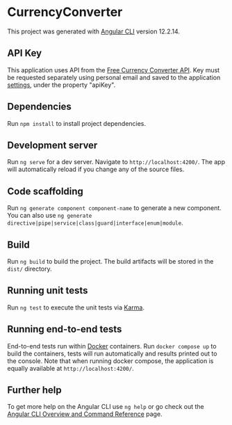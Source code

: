 # CurrencyConverter

This project was generated with [Angular CLI](https://github.com/angular/angular-cli) version 12.2.14.

## API Key

This application uses API from the [Free Currency Converter API](https://free.currencyconverterapi.com/). Key must be requested separately using personal email and saved to the application [settings](./src/assets/settings/app-settings.json), under the property "apiKey".

## Dependencies

Run `npm install` to install project dependencies.

## Development server

Run `ng serve` for a dev server. Navigate to `http://localhost:4200/`. The app will automatically reload if you change any of the source files.

## Code scaffolding

Run `ng generate component component-name` to generate a new component. You can also use `ng generate directive|pipe|service|class|guard|interface|enum|module`.

## Build

Run `ng build` to build the project. The build artifacts will be stored in the `dist/` directory.

## Running unit tests

Run `ng test` to execute the unit tests via [Karma](https://karma-runner.github.io).

## Running end-to-end tests

End-to-end tests run within [Docker](https://www.docker.com/) containers. Run `docker compose up` to build the containers, tests will run automatically and results printed out to the console.
Note that when running docker compose, the application is equally available at `http://localhost:4200/`.

## Further help

To get more help on the Angular CLI use `ng help` or go check out the [Angular CLI Overview and Command Reference](https://angular.io/cli) page.
